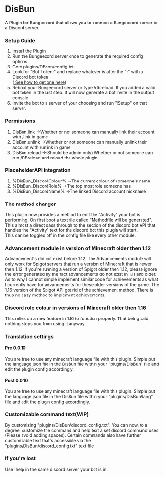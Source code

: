 # DisBun
A Plugin for Bungeecord that allows you to connect a Bungeecord server to a Discord server. </br> 

<h3>Setup Guide</h3> 

1) Install the Plugin  </br> 
2) Run the Bungeecord server once to generate the required config options.  </br> 
3) Goto plugins/DBcon/config.txt  </br> 
4) Look for "Bot Token:" and replace whatever is after the ":" with a Discord bot token  </br> 
(<a href="https://discordpy.readthedocs.io/en/latest/discord.html"> See how to get one here</a>)  </br> 
5) Reboot your Bungeecord server or type /dbreload. If you added a valid bot token in the last step. It will now generate a bot invite in the output console </br> 
6) Invite the bot to a server of your choosing and run "!Setup" on that server. </br> 

<h3>Permissions</h3>

1) DisBun.link ->Whether or not someone can manually link their account with /link in game </br> 
2) DisBun.unlink ->Whether or not someone can manually unlink their account with /unlink in game </br>
3) DisBun.reload ->(Should be admin only) Whether or not someone can run /DBreload and reload the whole plugin </br>

<h3>PlaceholderAPI integration</h3>

1) %DisBun_DiscordColour% ->The current colour of someone's name 
2) %DisBun_DiscordRole% ->The top most role someone has 
3) %DisBun_DiscordName% ->The linked Discord account nickname

<h3>The method changer</h3>
This plugin now provides a method to edit the "Activity" your bot is performing. On first boot a text file called "Methodfile will be generated". This almost a direct pass through to the section of the discord bot API that handles the "Activity" text for the discord bot this plugin will start. </br>
This can be toggled off in the config file like every other module.</br>

<h3>Advancement module in version of Minecraft older then 1.12</h3>
Advancement's did not exist before 1.12. The Advancements module will only work for Spigot servers that run a version of Minecraft that is newer then 1.12.
If you're running a version of Spigot older then 1.12, please ignore the error generated by the fact advancements do not exist in 1.11 and older. As to why I cannot simple implement similar code for achievements as what I currently have for advancements for these older versions of the game. The 1.16 version of the Spigot API got rid of the achievement method. There is thus no easy method to implement achievements.</br>

<h3>Discord role colour in versions of Minecraft older then 1.16</h3>
This relies on a new feature in 1.16 to function properly. That being said, nothing stops you from using it anyway.</br>

<h3>Translation settings</h3>
<h4>Pre 0.0.10</h4>
You are free to use any minecraft language file with this plugin. Simple put the language json file in the DisBun file within your "plugins/DisBun" file and edit the plugin config accordingly. 
<h4>Post 0.0.10</h4>
You are free to use any minecraft language file with this plugin. Simple put the language json file in the DisBun file within your "plugins/DisBun/lang" file and edit the plugin config accordingly. 

<h3>Customizable command text(WIP)</h3>
By customizing "plugins/DisBun/discord_config.txt". You can now, to a degree, customize the command and help text a set discord command uses (Please avoid adding spaces). Certain commands also have further customizable text that's accessible via the "plugins/DisBun/discord_config.txt" text file.

<h3>If you're lost</h3> 
Use !help in the same discord server your bot is in. </br> 
